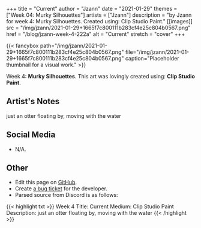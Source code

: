 +++
title =       "Current"
author =      "Jzann"
date =        "2021-01-29"
themes =      ["Week 04: Murky Silhouettes"]
artists =     ["Jzann"]
description = "by Jzann for week 4: Murky Silhouettes. Created using: Clip Studio Paint."
[[images]]
              src = "/img/jzann/2021-01-29+1665f7c800111b283cf4e25c804b0567.png"
              href = "/blog/jzann-week-4-222a"
              alt = "Current"
              stretch = "cover"
+++


{{< fancybox path="/img/jzann/2021-01-29+1665f7c800111b283cf4e25c804b0567.png" file="/img/jzann/2021-01-29+1665f7c800111b283cf4e25c804b0567.png" caption="Placeholder thumbnail for a visual work." >}}


Week 4: **Murky Silhouettes**. This art was lovingly created using: **Clip Studio Paint**.

## Artist's Notes

just an otter floating by, moving with the water

## Social Media

- N/A.

## Other

- Edit this page on [GitHub](https://github.com/teaminkling/web-refresh/edit/main/content/blog/jzann-week-4-222a.md).
- Create [a bug ticket](https://github.com/teaminkling/web-refresh/issues/new?assignees=&labels=bug&template=problem-report.md&title=) for the developer.
- Parsed source from Discord is as follows:

{{< highlight txt >}}
Week 4
Title: Current
Medium: Clip Studio Paint
Description: just an otter floating by, moving with the water
{{< /highlight >}}